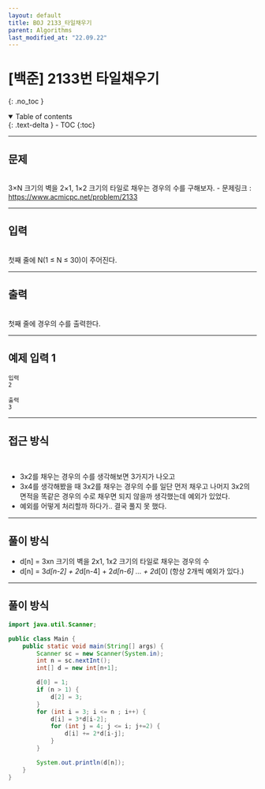 ```yaml
---
layout: default
title: BOJ 2133_타일채우기
parent: Algorithms
last_modified_at: "22.09.22"
---
```


# [백준] 2133번 타일채우기
{: .no_toc }

<details open markdown="block">
  <summary>
    Table of contents
  </summary>
  {: .text-delta }
- TOC
{:toc}
</details>

---
## 문제
<br>
3×N 크기의 벽을 2×1, 1×2 크기의 타일로 채우는 경우의 수를 구해보자.
- 문제링크 :
<a href="https://www.acmicpc.net/problem/2133">https://www.acmicpc.net/problem/2133
</a>

---
## 입력
<br>
첫째 줄에 N(1 ≤ N ≤ 30)이 주어진다.

---
## 출력
<br>
첫째 줄에 경우의 수를 출력한다.

---
## 예제 입력 1

```
입력
2

출력
3
```

---
## 접근 방식
<br>

- 3x2를 채우는 경우의 수를 생각해보면 3가지가 나오고
- 3x4를 생각해봤을 때 3x2를 채우는 경우의 수를 일단 먼저 채우고 나머지 3x2의 면적을 똑같은 경우의 수로 채우면 되지 않을까 생각했는데 예외가 있었다.
- 예외를 어떻게 처리할까 하다가.. 결국 풀지 못 했다.

---

## 풀이 방식
- d[n] = 3xn 크기의 벽을 2x1, 1x2 크기의 타일로 채우는 경우의 수
- d[n] = 3*d[n-2] + 2*d[n-4] + 2*d[n-6] ... + 2*d[0] (항상 2개씩 예외가 있다.)

---

## 풀이 방식
```java
import java.util.Scanner;

public class Main {
    public static void main(String[] args) {
        Scanner sc = new Scanner(System.in);
        int n = sc.nextInt();
        int[] d = new int[n+1];

        d[0] = 1;
        if (n > 1) {
            d[2] = 3;
        }
        for (int i = 3; i <= n ; i++) {
            d[i] = 3*d[i-2];
            for (int j = 4; j <= i; j+=2) {
                d[i] += 2*d[i-j];
            }
        }

        System.out.println(d[n]);
    }
}

```
